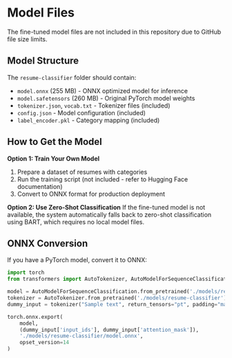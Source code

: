 # Model Files

The fine-tuned model files are not included in this repository due to GitHub file size limits.

## Model Structure

The `resume-classifier` folder should contain:
- `model.onnx` (255 MB) - ONNX optimized model for inference
- `model.safetensors` (260 MB) - Original PyTorch model weights
- `tokenizer.json`, `vocab.txt` - Tokenizer files (included)
- `config.json` - Model configuration (included)
- `label_encoder.pkl` - Category mapping (included)

## How to Get the Model

**Option 1: Train Your Own Model**
1. Prepare a dataset of resumes with categories
2. Run the training script (not included - refer to Hugging Face documentation)
3. Convert to ONNX format for production deployment

**Option 2: Use Zero-Shot Classification**
If the fine-tuned model is not available, the system automatically falls back to zero-shot classification using BART, which requires no local model files.

## ONNX Conversion

If you have a PyTorch model, convert it to ONNX:
```python
import torch
from transformers import AutoTokenizer, AutoModelForSequenceClassification

model = AutoModelForSequenceClassification.from_pretrained('./models/resume-classifier')
tokenizer = AutoTokenizer.from_pretrained('./models/resume-classifier')
dummy_input = tokenizer("Sample text", return_tensors="pt", padding="max_length", max_length=512)

torch.onnx.export(
    model,
    (dummy_input['input_ids'], dummy_input['attention_mask']),
    './models/resume-classifier/model.onnx',
    opset_version=14
)
```

